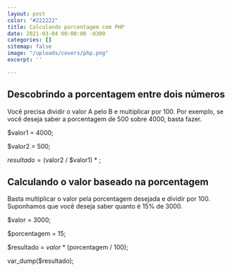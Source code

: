 ```yaml
---
layout: post
color: "#222222"
title: Calculando porcentagem com PHP
date: 2021-03-04 00:00:00 -0300
categories: []
sitemap: false
image: "/uploads/covers/php.png"
excerpt: ''

---
```

## Descobrindo a porcentagem entre dois números

Você precisa dividir o valor A pelo B e multiplicar por 100. Por exemplo, se você deseja saber a porcentagem de 500 sobre 4000, basta fazer.

$valor1 = 4000;

$valor2 = 500;

$resultado = ($valor2 / $valor1) * ;

## Calculando o valor baseado na porcentagem

Basta multiplicar o valor pela porcentagem desejada e dividir por 100. Suponhamos que você deseja saber quanto é 15% de 3000.

$valor = 3000;

$porcentagem = 15;

$resultado = $valor * ($porcentagem / 100);

var_dump($resultado);